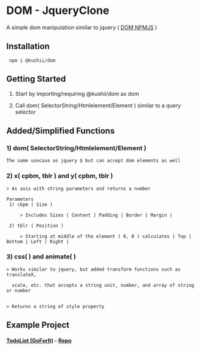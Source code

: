 # DOM - JqueryClone
  A simple dom manipulation similar to jquery ( [DOM NPMJS](https://www.npmjs.com/package/@kushii/dom) )
  
## Installation 

     npm i @kushii/dom
     
## Getting Started

  1) Start by importing/requiring @kushii/dom as dom
  
  2) Call dom( SelectorString/Htmlelement/Element ) similar to a query selector

## Added/Simplified Functions

### 1) dom( SelectorString/Htmlelement/Element )

    The same usecase as jquery $ but can accept dom elements as well
    
### 2) x( cpbm, tblr ) and y( cpbm, tblr )

    > As axis with string parameters and returns a number
    
    Parameters    
     1) cbpm ( Size )
     
         > Includes Sizes | Content | Padding | Border | Margin | 
         
     2) tblr ( Position ) 
     
         > Starting at middle of the element ( 0, 0 ) calculates | Top | Bottom | Left | Right | 
         
### 3) css( ) and animate( ) 

    > Works similar to jquery, but added transform functions such as translateX, 
    
      scale, etc. that accepts a string unit, number, and array of string or number
      
      
    > Returns a string of style property  
    
## Example Project

  #### [TodoList (GoForIt)](https://todolist-goforit.herokuapp.com/) - [Repo](https://github.com/u-Kuro/ToDoList-GoForIt)
  
    
